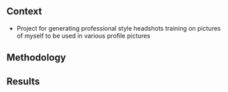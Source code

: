 ## Context
- Project for generating professional style headshots training on pictures of myself to be used in various profile pictures

## Methodology


## Results

